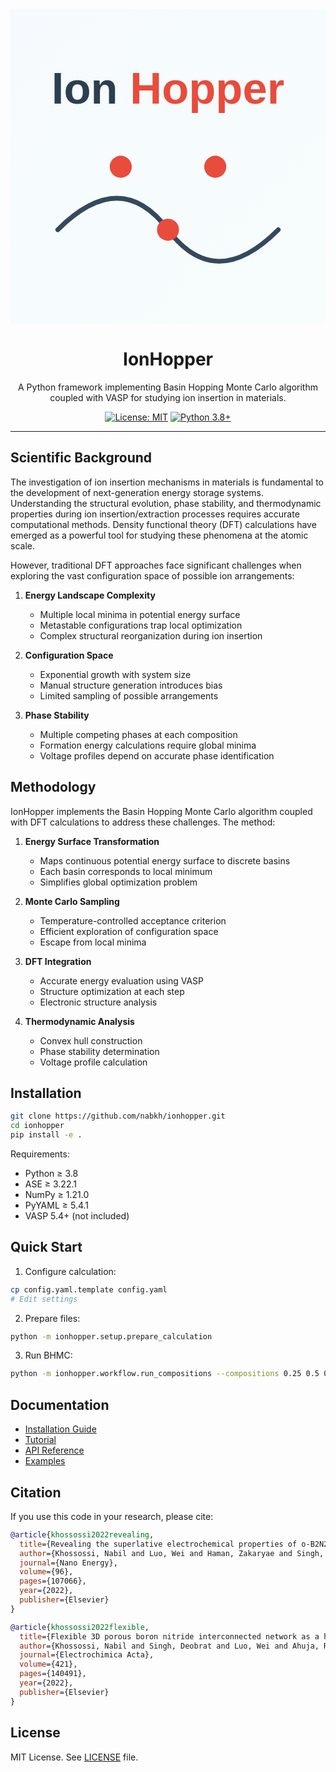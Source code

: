 <div align="center">
  <svg viewBox="0 0 200 200">
    <!-- Modern gradient background -->
    <defs>
      <linearGradient id="bg" x1="0%" y1="0%" x2="100%" y2="100%">
        <stop offset="0%" style="stop-color:#4a90e2;stop-opacity:0.05" />
        <stop offset="100%" style="stop-color:#50e3c2;stop-opacity:0.05" />
      </linearGradient>
    </defs>
    <!-- Background -->
    <rect width="200" height="200" fill="white" />
    <rect width="200" height="200" fill="url(#bg)" />
    <!-- Energy landscape curve -->
    <path d="M30,140 Q70,100 100,140 Q130,180 170,140" fill="none" stroke="#34495e" stroke-width="3" stroke-linecap="round" />
    <!-- Static ions -->
    <circle cx="70" cy="100" r="7" fill="#e74c3c" />
    <circle cx="100" cy="140" r="7" fill="#e74c3c" />
    <circle cx="130" cy="100" r="7" fill="#e74c3c" />
    <!-- Text -->
    <text x="100" y="60" text-anchor="middle" font-family="Helvetica" font-weight="bold" font-size="28">
      <tspan fill="#2c3e50">Ion</tspan>
      <tspan fill="#e74c3c">Hopper</tspan>
    </text>
  </svg>
  <h1>IonHopper</h1>
  <p>A Python framework implementing Basin Hopping Monte Carlo algorithm coupled with VASP for studying ion insertion in materials.</p>

  [![License: MIT](https://img.shields.io/badge/License-MIT-yellow.svg)](https://opensource.org/licenses/MIT)
  [![Python 3.8+](https://img.shields.io/badge/python-3.8+-blue.svg)](https://www.python.org/downloads/release/python-380/)
</div>

---

## Scientific Background

The investigation of ion insertion mechanisms in materials is fundamental to the development of next-generation energy storage systems. Understanding the structural evolution, phase stability, and thermodynamic properties during ion insertion/extraction processes requires accurate computational methods. Density functional theory (DFT) calculations have emerged as a powerful tool for studying these phenomena at the atomic scale.

However, traditional DFT approaches face significant challenges when exploring the vast configuration space of possible ion arrangements:

1. **Energy Landscape Complexity**
   - Multiple local minima in potential energy surface
   - Metastable configurations trap local optimization
   - Complex structural reorganization during ion insertion

2. **Configuration Space**
   - Exponential growth with system size
   - Manual structure generation introduces bias
   - Limited sampling of possible arrangements

3. **Phase Stability**
   - Multiple competing phases at each composition
   - Formation energy calculations require global minima
   - Voltage profiles depend on accurate phase identification

## Methodology

IonHopper implements the Basin Hopping Monte Carlo algorithm coupled with DFT calculations to address these challenges. The method:

1. **Energy Surface Transformation**
   - Maps continuous potential energy surface to discrete basins
   - Each basin corresponds to local minimum
   - Simplifies global optimization problem

2. **Monte Carlo Sampling**
   - Temperature-controlled acceptance criterion
   - Efficient exploration of configuration space
   - Escape from local minima

3. **DFT Integration**
   - Accurate energy evaluation using VASP
   - Structure optimization at each step
   - Electronic structure analysis

4. **Thermodynamic Analysis**
   - Convex hull construction
   - Phase stability determination
   - Voltage profile calculation

## Installation

```bash
git clone https://github.com/nabkh/ionhopper.git
cd ionhopper
pip install -e .
```

Requirements:
- Python ≥ 3.8
- ASE ≥ 3.22.1
- NumPy ≥ 1.21.0
- PyYAML ≥ 5.4.1
- VASP 5.4+ (not included)

## Quick Start

1. Configure calculation:
```bash
cp config.yaml.template config.yaml
# Edit settings
```

2. Prepare files:
```bash
python -m ionhopper.setup.prepare_calculation
```

3. Run BHMC:
```bash
python -m ionhopper.workflow.run_compositions --compositions 0.25 0.5 0.75 1.0
```

## Documentation

- [Installation Guide](docs/installation.md)
- [Tutorial](docs/tutorial.md)
- [API Reference](docs/api)
- [Examples](examples/)

## Citation

If you use this code in your research, please cite:

```bibtex
@article{khossossi2022revealing,
  title={Revealing the superlative electrochemical properties of o-B2N2 monolayer in Lithium/Sodium-ion batteries},
  author={Khossossi, Nabil and Luo, Wei and Haman, Zakaryae and Singh, Deobrat and Essaoudi, Ismail and Ainane, Abdelmajid and Ahuja, Rajeev},
  journal={Nano Energy},
  volume={96},
  pages={107066},
  year={2022},
  publisher={Elsevier}
}

@article{khossossi2022flexible,
  title={Flexible 3D porous boron nitride interconnected network as a high-performance Li-and Na-ion battery electrodes},
  author={Khossossi, Nabil and Singh, Deobrat and Luo, Wei and Ahuja, Rajeev},
  journal={Electrochimica Acta},
  volume={421},
  pages={140491},
  year={2022},
  publisher={Elsevier}
}
```

## License

MIT License. See [LICENSE](LICENSE) file.
